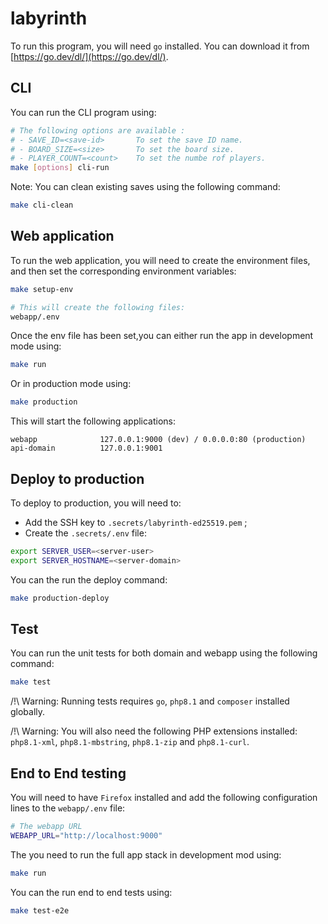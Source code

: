# labyrinth

To run this program, you will need `go` installed. You can download it from [https://go.dev/dl/](https://go.dev/dl/).

## CLI

You can run the CLI program using:

```sh
# The following options are available :
# - SAVE_ID=<save-id>       To set the save ID name.
# - BOARD_SIZE=<size>       To set the board size.
# - PLAYER_COUNT=<count>    To set the numbe rof players.
make [options] cli-run
```

Note: You can clean existing saves using the following command:

```sh
make cli-clean
```


## Web application

To run the web application, you will need to create the environment files, and then set the corresponding environment variables:

```sh
make setup-env

# This will create the following files:
webapp/.env
```

Once the env file has been set,you can either run the app in development mode using:

```sh
make run
```

Or in production mode using:
```sh
make production
```

This will start the following applications:
```
webapp              127.0.0.1:9000 (dev) / 0.0.0.0:80 (production)
api-domain          127.0.0.1:9001
```

## Deploy to production

To deploy to production, you will need to:
* Add the SSH key to `.secrets/labyrinth-ed25519.pem` ;
* Create the `.secrets/.env` file:

```sh
export SERVER_USER=<server-user>
export SERVER_HOSTNAME=<server-domain>
```

You can the run the deploy command:

```sh
make production-deploy
```


## Test

You can run the unit tests for both domain and webapp using the following command:

```sh
make test
```
/!\ Warning: Running tests requires `go`, `php8.1` and `composer` installed globally.

/!\ Warning: You will also need the following PHP extensions installed: `php8.1-xml`, `php8.1-mbstring`, `php8.1-zip` and `php8.1-curl`. 


## End to End testing

You will need to have `Firefox` installed and add the following configuration lines to the `webapp/.env` file:

```sh
# The webapp URL
WEBAPP_URL="http://localhost:9000"
```

The you need to run the full app stack in development mod using:

```sh
make run
```

You can the  run end to end tests using:

```sh
make test-e2e
```
